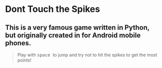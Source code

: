 Dont Touch the Spikes
===================        


This is a very famous game written in **Python**, but originally <i class="icon-folder-open"></i> created in for **Android** mobile phones.
-------------


>Play with <kbd> space </kbd> to jump and try not to hit the spikes to get the most points!
